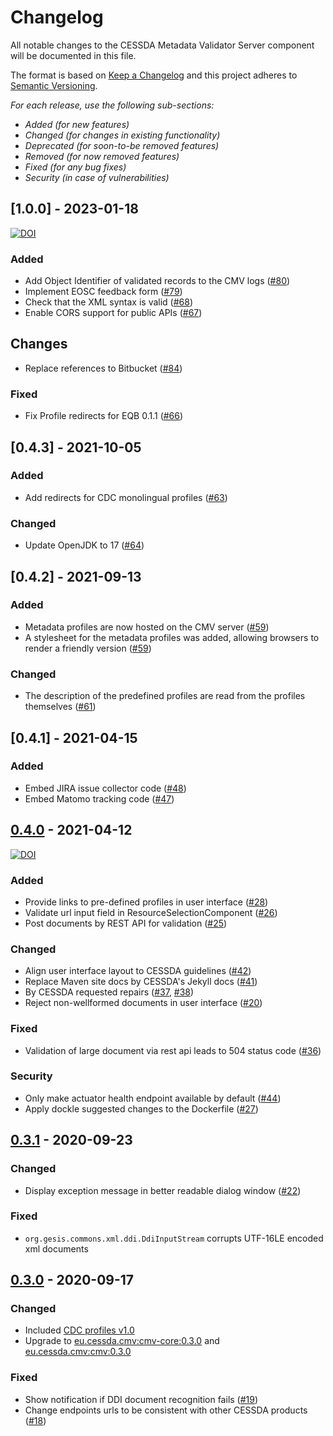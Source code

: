 # Changelog

All notable changes to the CESSDA Metadata Validator Server component will be documented in this file.

The format is based on [Keep a Changelog](http://keepachangelog.com/en/1.0.0/)
and this project adheres to [Semantic Versioning](http://semver.org/spec/v2.0.0.html).

*For each release, use the following sub-sections:*

- *Added (for new features)*  
- *Changed (for changes in existing functionality)*  
- *Deprecated (for soon-to-be removed features)*  
- *Removed (for now removed features)*  
- *Fixed (for any bug fixes)*  
- *Security (in case of vulnerabilities)*

## [1.0.0] - 2023-01-18

[![DOI](https://zenodo.org/badge/DOI/10.5281/zenodo.7545331.svg)](https://doi.org/10.5281/zenodo.7545331)

### Added

- Add Object Identifier of validated records to the CMV logs
  ([#80](https://github.com/cessda/cessda.cmv.server/issues/80))
- Implement EOSC feedback form
  ([#79](https://github.com/cessda/cessda.cmv.server/issues/79))
- Check that the XML syntax is valid
  ([#68](https://github.com/cessda/cessda.cmv.server/issues/68))
- Enable CORS support for public APIs
  ([#67](https://github.com/cessda/cessda.cmv.server/issues/67))

## Changes

- Replace references to Bitbucket
  ([#84](https://github.com/cessda/cessda.cmv.server/issues/84))

### Fixed

- Fix Profile redirects for EQB 0.1.1
  ([#66](https://github.com/cessda/cessda.cmv.server/issues/66))

## [0.4.3] - 2021-10-05

### Added

- Add redirects for CDC monolingual profiles
  ([#63](https://github.com/cessda/cessda.cmv.server/issues/63))

### Changed

- Update OpenJDK to 17
  ([#64](https://github.com/cessda/cessda.cmv.server/issues/64))

## [0.4.2] - 2021-09-13

### Added

- Metadata profiles are now hosted on the CMV server
  ([#59](https://github.com/cessda/cessda.cmv.server/issues/59))
- A stylesheet for the metadata profiles was added,
  allowing browsers to render a friendly version
  ([#59](https://github.com/cessda/cessda.cmv.server/issues/59))

### Changed

- The description of the predefined profiles are read from the profiles
  themselves
  ([#61](https://github.com/cessda/cessda.cmv.server/issues/61))

## [0.4.1] - 2021-04-15

### Added

- Embed JIRA issue collector code ([#48](https://github.com/cessda/cessda.cmv.server/issues/48))
- Embed Matomo tracking code ([#47](https://github.com/cessda/cessda.cmv.server/issues/47))

## [0.4.0] - 2021-04-12

[![DOI](https://zenodo.org/badge/DOI/10.5281/zenodo.4681201.svg)](https://doi.org/10.5281/zenodo.4681201)

### Added

- Provide links to pre-defined profiles in user interface ([#28](https://github.com/cessda/cessda.cmv.server/issues/28))
- Validate url input field in ResourceSelectionComponent ([#26](https://github.com/cessda/cessda.cmv.server/issues/26))
- Post documents by REST API for validation ([#25](https://github.com/cessda/cessda.cmv.server/issues/25))

### Changed

- Align user interface layout to CESSDA guidelines  ([#42](https://github.com/cessda/cessda.cmv.server/issues/42))
- Replace Maven site docs by CESSDA's Jekyll docs ([#41](https://github.com/cessda/cessda.cmv.server/issues/41))
- By CESSDA requested repairs ([#37](https://github.com/cessda/cessda.cmv.server/issues/37), [#38](https://github.com/cessda/cessda.cmv.server/issues/38))
- Reject non-wellformed documents in user interface ([#20](https://github.com/cessda/cessda.cmv.server/issues/20))

### Fixed

- Validation of large document via rest api leads to 504 status code ([#36](https://github.com/cessda/cessda.cmv.server/issues/36))

### Security

- Only make actuator health endpoint available by default ([#44](https://github.com/cessda/cessda.cmv.server/issues/44))
- Apply dockle suggested changes to the Dockerfile ([#27](https://github.com/cessda/cessda.cmv.server/issues/27))

## [0.3.1] - 2020-09-23

### Changed

- Display exception message in better readable dialog window ([#22](https://github.com/cessda/cessda.cmv.server/issues/22))

### Fixed

- `org.gesis.commons.xml.ddi.DdiInputStream` corrupts UTF-16LE encoded xml documents

## [0.3.0] - 2020-09-17

### Changed

- Included [CDC profiles v1.0](https://bitbucket.org/cessda/cessda.metadata.profiles/src/v1.0)
- Upgrade to [eu.cessda.cmv:cmv-core:0.3.0](https://github.com/cessda/cessda.cmv.core/releases/tag/v0.3.0) and [eu.cessda.cmv:cmv:0.3.0](https://github.com/cessda/cessda.cmv/releases/tag/v0.3.0)

### Fixed

- Show notification if DDI document recognition fails ([#19](https://github.com/cessda/cessda.cmv.server/issues/19))
- Change endpoints urls to be consistent with other CESSDA products ([#18](https://github.com/cessda/cessda.cmv.server/issues/18))

[0.4.0]: https://github.com/cessda/cessda.cmv.server/releases/tag/v0.4.0
[0.3.1]: https://github.com/cessda/cessda.cmv.server/releases/tag/v0.3.1
[0.3.0]: https://github.com/cessda/cessda.cmv.server/releases/tag/v0.3.0
